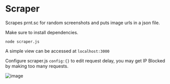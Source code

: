 # Scraper

Scrapes prnt.sc for random screenshots and puts image urls in a json file.

Make sure to install dependencies.

```
node scraper.js
```
A simple view can be accessed at ```localhost:3000``` 


Configure scraper.js ```config:{}``` to edit request delay, you may get IP Blocked by making too many requests.


![image](https://user-images.githubusercontent.com/58175179/132992993-db66e588-4357-4539-a5fa-309c5141d56d.png)

